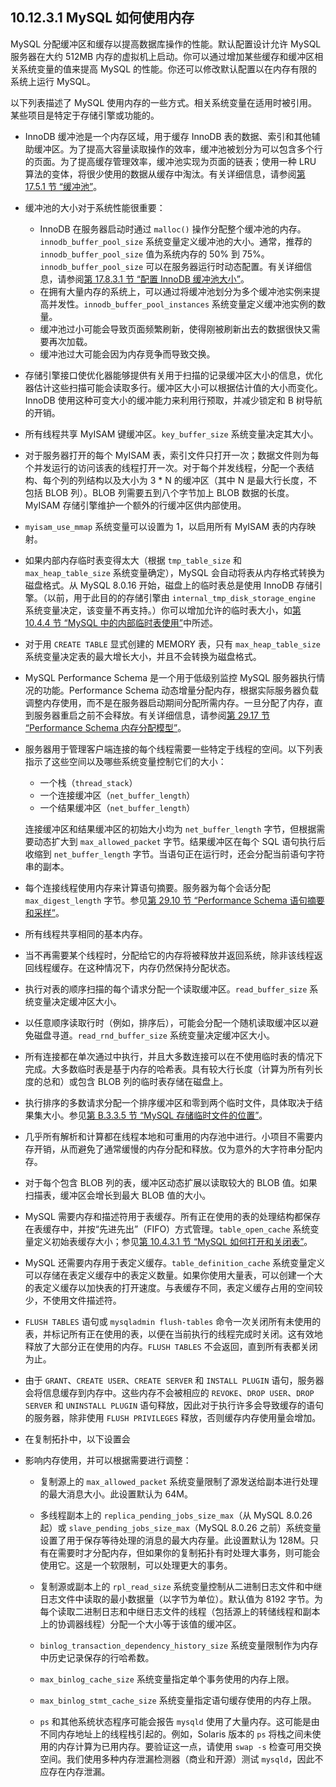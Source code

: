 ## 10.12.3.1 MySQL 如何使用内存

MySQL 分配缓冲区和缓存以提高数据库操作的性能。默认配置设计允许 MySQL 服务器在大约 512MB 内存的虚拟机上启动。你可以通过增加某些缓存和缓冲区相关系统变量的值来提高 MySQL 的性能。你还可以修改默认配置以在内存有限的系统上运行 MySQL。

以下列表描述了 MySQL 使用内存的一些方式。相关系统变量在适用时被引用。某些项目是特定于存储引擎或功能的。

- InnoDB 缓冲池是一个内存区域，用于缓存 InnoDB 表的数据、索引和其他辅助缓冲区。为了提高大容量读取操作的效率，缓冲池被划分为可以包含多个行的页面。为了提高缓存管理效率，缓冲池实现为页面的链表；使用一种 LRU 算法的变体，将很少使用的数据从缓存中淘汰。有关详细信息，请参阅[第 17.5.1 节 “缓冲池”](#17.5.1-缓冲池)。

- 缓冲池的大小对于系统性能很重要：
  - InnoDB 在服务器启动时通过 `malloc()` 操作分配整个缓冲池的内存。`innodb_buffer_pool_size` 系统变量定义缓冲池的大小。通常，推荐的 `innodb_buffer_pool_size` 值为系统内存的 50% 到 75%。`innodb_buffer_pool_size` 可以在服务器运行时动态配置。有关详细信息，请参阅[第 17.8.3.1 节 “配置 InnoDB 缓冲池大小”](#17.8.3.1-配置-InnoDB-缓冲池大小)。
  - 在拥有大量内存的系统上，可以通过将缓冲池划分为多个缓冲池实例来提高并发性。`innodb_buffer_pool_instances` 系统变量定义缓冲池实例的数量。
  - 缓冲池过小可能会导致页面频繁刷新，使得刚被刷新出去的数据很快又需要再次加载。
  - 缓冲池过大可能会因为内存竞争而导致交换。

- 存储引擎接口使优化器能够提供有关用于扫描的记录缓冲区大小的信息，优化器估计这些扫描可能会读取多行。缓冲区大小可以根据估计值的大小而变化。InnoDB 使用这种可变大小的缓冲能力来利用行预取，并减少锁定和 B 树导航的开销。

- 所有线程共享 MyISAM 键缓冲区。`key_buffer_size` 系统变量决定其大小。

- 对于服务器打开的每个 MyISAM 表，索引文件只打开一次；数据文件则为每个并发运行的访问该表的线程打开一次。对于每个并发线程，分配一个表结构、每个列的列结构以及大小为 3 * N 的缓冲区（其中 N 是最大行长度，不包括 BLOB 列）。BLOB 列需要五到八个字节加上 BLOB 数据的长度。MyISAM 存储引擎维护一个额外的行缓冲区供内部使用。

- `myisam_use_mmap` 系统变量可以设置为 1，以启用所有 MyISAM 表的内存映射。

- 如果内部内存临时表变得太大（根据 `tmp_table_size` 和 `max_heap_table_size` 系统变量确定），MySQL 会自动将表从内存格式转换为磁盘格式。从 MySQL 8.0.16 开始，磁盘上的临时表总是使用 InnoDB 存储引擎。（以前，用于此目的的存储引擎由 `internal_tmp_disk_storage_engine` 系统变量决定，该变量不再支持。）你可以增加允许的临时表大小，如[第 10.4.4 节 “MySQL 中的内部临时表使用”](#10.4.4-MySQL-中的内部临时表使用)中所述。

- 对于用 `CREATE TABLE` 显式创建的 MEMORY 表，只有 `max_heap_table_size` 系统变量决定表的最大增长大小，并且不会转换为磁盘格式。

- MySQL Performance Schema 是一个用于低级别监控 MySQL 服务器执行情况的功能。Performance Schema 动态增量分配内存，根据实际服务器负载调整内存使用，而不是在服务器启动期间分配所需内存。一旦分配了内存，直到服务器重启之前不会释放。有关详细信息，请参阅[第 29.17 节 “Performance Schema 内存分配模型”](#29.17-Performance-Schema-内存分配模型)。

- 服务器用于管理客户端连接的每个线程需要一些特定于线程的空间。以下列表指示了这些空间以及哪些系统变量控制它们的大小：
  - 一个栈（`thread_stack`）
  - 一个连接缓冲区（`net_buffer_length`）
  - 一个结果缓冲区（`net_buffer_length`）

  连接缓冲区和结果缓冲区的初始大小均为 `net_buffer_length` 字节，但根据需要动态扩大到 `max_allowed_packet` 字节。结果缓冲区在每个 SQL 语句执行后收缩到 `net_buffer_length` 字节。当语句正在运行时，还会分配当前语句字符串的副本。

- 每个连接线程使用内存来计算语句摘要。服务器为每个会话分配 `max_digest_length` 字节。参见[第 29.10 节 “Performance Schema 语句摘要和采样”](#29.10-Performance-Schema-语句摘要和采样)。

- 所有线程共享相同的基本内存。

- 当不再需要某个线程时，分配给它的内存将被释放并返回系统，除非该线程返回线程缓存。在这种情况下，内存仍然保持分配状态。

- 执行对表的顺序扫描的每个请求分配一个读取缓冲区。`read_buffer_size` 系统变量决定缓冲区大小。

- 以任意顺序读取行时（例如，排序后），可能会分配一个随机读取缓冲区以避免磁盘寻道。`read_rnd_buffer_size` 系统变量决定缓冲区大小。

- 所有连接都在单次通过中执行，并且大多数连接可以在不使用临时表的情况下完成。大多数临时表是基于内存的哈希表。具有较大行长度（计算为所有列长度的总和）或包含 BLOB 列的临时表存储在磁盘上。

- 执行排序的多数请求分配一个排序缓冲区和零到两个临时文件，具体取决于结果集大小。参见[第 B.3.3.5 节 “MySQL 存储临时文件的位置”](#B.3.3.5-MySQL-存储临时文件的位置)。

- 几乎所有解析和计算都在线程本地和可重用的内存池中进行。小项目不需要内存开销，从而避免了通常缓慢的内存分配和释放。仅为意外的大字符串分配内存。

- 对于每个包含 BLOB 列的表，缓冲区动态扩展以读取较大的 BLOB 值。如果扫描表，缓冲区会增长到最大 BLOB 值的大小。

- MySQL 需要内存和描述符用于表缓存。所有正在使用的表的处理结构都保存在表缓存中，并按“先进先出”（FIFO）方式管理。`table_open_cache` 系统变量定义初始表缓存大小；参见[第 10.4.3.1 节 “MySQL 如何打开和关闭表”](#10.4.3.1-MySQL-如何打开和关闭表)。

- MySQL 还需要内存用于表定义缓存。`table_definition_cache` 系统变量定义可以存储在表定义缓存中的表定义数量。如果你使用大量表，可以创建一个大的表定义缓存以加快表的打开速度。与表缓存不同，表定义缓存占用的空间较少，不使用文件描述符。

- `FLUSH TABLES` 语句或 `mysqladmin flush-tables` 命令一次关闭所有未使用的表，并标记所有正在使用的表，以便在当前执行的线程完成时关闭。这有效地释放了大部分正在使用的内存。`FLUSH TABLES` 不会返回，直到所有表都关闭为止。

- 由于 `GRANT`、`CREATE USER`、`CREATE SERVER` 和 `INSTALL PLUGIN` 语句，服务器会将信息缓存到内存中。这些内存不会被相应的 `REVOKE`、`DROP USER`、`DROP SERVER` 和 `UNINSTALL PLUGIN` 语句释放，因此对于执行许多会导致缓存的语句的服务器，除非使用 `FLUSH PRIVILEGES` 释放，否则缓存内存使用量会增加。

- 在复制拓扑中，以下设置会

- 影响内存使用，并可以根据需要进行调整：
    - 复制源上的 `max_allowed_packet` 系统变量限制了源发送给副本进行处理的最大消息大小。此设置默认为 64M。
    - 多线程副本上的 `replica_pending_jobs_size_max`（从 MySQL 8.0.26 起）或 `slave_pending_jobs_size_max`（MySQL 8.0.26 之前）系统变量设置了用于保存等待处理的消息的最大内存量。此设置默认为 128M。只有在需要时才分配内存，但如果你的复制拓扑有时处理大事务，则可能会使用它。这是一个软限制，可以处理更大的事务。
    - 复制源或副本上的 `rpl_read_size` 系统变量控制从二进制日志文件和中继日志文件中读取的最小数据量（以字节为单位）。默认值为 8192 字节。为每个读取二进制日志和中继日志文件的线程（包括源上的转储线程和副本上的协调器线程）分配一个大小等于该值的缓冲区。
    - `binlog_transaction_dependency_history_size` 系统变量限制作为内存中历史记录保存的行哈希数。
    - `max_binlog_cache_size` 系统变量指定单个事务使用的内存上限。
    - `max_binlog_stmt_cache_size` 系统变量指定语句缓存使用的内存上限。

  - `ps` 和其他系统状态程序可能会报告 `mysqld` 使用了大量内存。这可能是由不同内存地址上的线程栈引起的。例如，Solaris 版本的 `ps` 将栈之间未使用的内存计算为已用内存。要验证这一点，请使用 `swap -s` 检查可用交换空间。我们使用多种内存泄漏检测器（商业和开源）测试 `mysqld`，因此不应存在内存泄漏。